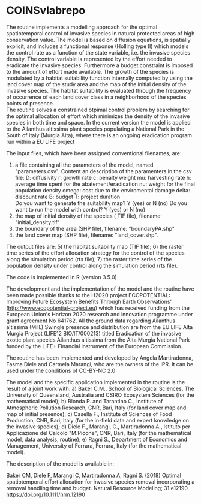 # COINSvlabrepo
The routine implements a modelling approach for the optimal spatiotemporal control of invasive species in natural protected areas of high conservation value. 
The model  is based on diffusion equations, is spatially explicit, and includes a functional response (Holling type II) which models the control rate as a function of the state variable, i.e. the invasive species density. The control variable is represented by the effort needed to eradicate the invasive species. Furthermore a budget constraint is imposed to the amount of effort made available. 
The growth of the species is modulated by a habitat suitability function internally  computed  by using the land cover map of the study area and the map of the initial density of the invasive species. 
The habitat suitability is evaluated through  the frequency of occurrence of each land cover class in a neighborhood of  the species points of presence.   
The routine solves a constrained otpimal control problem by searching for the optimal allocation of effort which  minimizes the density of the invasive species in both time and space.
In the current version the model is applied to the Ailanthus altissima plant species populating a National Park in the South of Italy (Murgia Alta), where there is an ongoing eradication program run within a EU LIFE project


The input files, which have been assigned conventional filenames,  are:
1) a  file containing all the parameters of the model, named "parameters.csv". 
	Content an description of the paramenters in the csv file:
	D: 	 diffusivity
	r: 	 growth rate
	c: 	 penalty weight
	mu: 	 harvesting rate
	h: 	 average time spent for the abatement/eradication
	nu: 	 weight for the final population density
	omega: 	cost due to the enviromental damage
	delta: 	discount rate 
	B:     	budget 
	T:   	project duration	
	Do you want to generate the suitability map? Y (yes) or N (no)
	Do you want to run the model with control?   Y (yes) or N (no)
2) the map of initial density of the species ( TIF file), filename: "initial_density.tif"
3) the boundary of the area (SHP file), filename: "boundaryPA.shp"
4) the land cover map (SHP file), filename: "land_cover.shp".

The output files are:
5) the habitat suitability map (TIF file);
6) the raster time series of the effort allocation strategy for the control of the species along the simulation period (rts file);
7) the raster time series of the population density under control along the simulation period (rts file).

The code is implemented in R (version 3.5.0)

The development and the implementation of the model and the routine have been made possible thanks to the H2020 project ECOPOTENTIAL: Improving Future Ecosystem Benefits Through Earth Observations' (http://www.ecopotential-project.eu) which has received funding from the European Union's Horizon 2020 research and innovation programme under grant agreement No 641762. 
All the ground data regarding Ailanthus altissima (Mill.) Swingle presence and distribution are from the EU LIFE Alta Murgia Project (LIFE12 BIO/IT/000213) titled
Eradication of the invasive exotic plant species Ailanthus altissima from the Alta Murgia National Park funded by the LIFE+ Financial instrument of the European Commission.

The routine has been implemented and developed by Angela Martiradonna, Fasma Diele and Carmela Marangi, who are the owners of the IPR.
It can be used under the conditions of CC-BY-NC 2.0

The model and the specific application implemented in the routine is the result of a joint work with:
a) Baker C.M., School of Biological Sciences, The University of Queensland, Australia and CSIRO Ecosystem Sciences (for the mathematical model); 
b) Blonda P. and Tarantino C., Institute of Atmospheric Pollution Research, CNR, Bari, Italy (for land cover map and map of initial presence);
c) Casella F., Institute of Sciences of Food Production, CNR, Bari, Italy (for the in-field data and expert knowledge on the invasive species);
d) Diele F., Marangi, C., Martiradonna A., Istituto per Applicazione del Calcolo "M.Picone", CNR, Bari, Italy (for the mathematical model, data analysis, routine); 
e) Ragni S., Department of Economics and Management, University of Ferrara, Ferrara, Italy (for the mathematical model).

The description of the model is available in: 

Baker CM, Diele F, Marangi C, Martiradonna A, Ragni S. (2018) Optimal spatiotemporal effort allocation for invasive species removal incorporating a removal handling time and budget. Natural Resource Modeling; 31:e12190 https://doi.org/10.1111/nrm.12190
